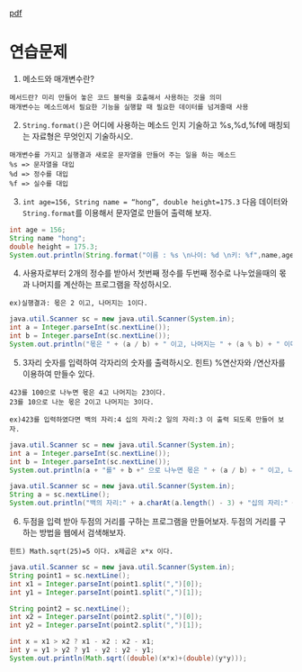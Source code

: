 [pdf](../../pdf/JAVA240812simple148.pdf)
# 연습문제
1. 메소드와 매개변수란?
```
메서드란? 미리 만들어 놓은 코드 블럭을 호출해서 사용하는 것을 의미
매개변수는 메소드에서 필요한 기능을 실행할 때 필요한 데이터를 넘겨줄때 사용
```
2. `String.format()`은 어디에 사용하는 메소드 인지 기술하고 %s,%d,%f에 매칭되는 자료형은 무엇인지 기술하시오.
```
매개변수를 가지고 실행결과 새로운 문자열을 만들어 주는 일을 하는 메소드
%s => 문자열을 대입
%d => 정수를 대입
%f => 실수를 대입
```
3. `int age=156, String name = “hong”, double height=175.3` 다음 데이터와 `String.format`를 이용해서 문자열로 만들어 출력해 보자.
```java
int age = 156;
String name "hong";
double height = 175.3;
System.out.println(String.format("이름 : %s \n나이: %d \n키: %f",name,age,height));
```
4. 사용자로부터 2개의 정수를 받아서 첫번째 정수를 두번째 정수로 나누었을때의 몫과 나머지를 계산하는 프로그램을 작성하시오. 
```
ex)실행결과: 몫은 2 이고, 나머지는 1이다.
```
```java
java.util.Scanner sc = new java.util.Scanner(System.in);
int a = Integer.parseInt(sc.nextLine());
int b = Integer.parseInt(sc.nextLine());
System.out.println("몫은 " + (a / b) + " 이고, 나머지는 " + (a % b) + " 이다.");
```
5. 3자리 숫자를 입력하여 각자리의 숫자를 출력하시오. 힌트) %연산자와 /연산자를 이용하여 만들수 있다. 
```
423를 100으로 나누면 몫은 4고 나머지는 23이다. 
23를 10으로 나눈 몫은 2이고 나머지는 3이다. 
```
```
ex)423를 입력하였다면 백의 자리:4 십의 자리:2 일의 자리:3 이 출력 되도록 만들어 보자.
```
```java
java.util.Scanner sc = new java.util.Scanner(System.in);
int a = Integer.parseInt(sc.nextLine());
int b = Integer.parseInt(sc.nextLine());
System.out.println(a + "를" + b +" 으로 나누면 몫은 " + (a / b) + " 이고, 나머지는 " + (a % b) + " 이다.");
```
```java
java.util.Scanner sc = new java.util.Scanner(System.in);
String a = sc.nextLine();
System.out.println("백의 자리:" + a.charAt(a.length() - 3) + "십의 자리:" + a.charAt(a.length() - 2) + "일의 자리:" + a.charAt(a.length() - 1));
```
6. 두점을 입력 받아 두점의 거리를 구하는 프로그램을 만들어보자. 
두점의 거리를 구하는 방법을 웹에서 검색해보자. 
```
힌트) Math.sqrt(25)=5 이다. x제곱은 x*x 이다.
```
```java
java.util.Scanner sc = new java.util.Scanner(System.in);
String point1 = sc.nextLine();
int x1 = Integer.parseInt(point1.split(",")[0]);
int y1 = Integer.parseInt(point1.split(",")[1]);

String point2 = sc.nextLine();
int x2 = Integer.parseInt(point2.split(",")[0]);
int y2 = Integer.parseInt(point2.split(",")[1]);

int x = x1 > x2 ? x1 - x2 : x2 - x1;
int y = y1 > y2 ? y1 - y2 : y2 - y1;
System.out.println(Math.sqrt((double)(x*x)+(double)(y*y)));
```
